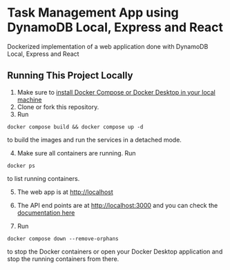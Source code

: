 # Task Management App using DynamoDB Local, Express and React

Dockerized implementation of a web application done with DynamoDB Local, Express and React

## Running This Project Locally

1. Make sure to [install Docker Compose or Docker Desktop in your local machine](https://docs.docker.com/compose/install/) 
2. Clone or fork this repository. 
3. Run 
```
docker compose build && docker compose up -d 
```
to build the images and run the services in a detached mode.

4. Make sure all containers are running. Run 
```
docker ps
``` 
to list running containers. 

5. The web app is at [http://localhost](http://localhost)
  
7. The API end points are at [http://localhost:3000](http://localhost:3000) and you can check the [documentation here](http://localhost:3000/docs)
   
8. Run 
```
docker compose down --remove-orphans
```
to stop the Docker containers or open your Docker Desktop application and stop the running containers from there. 

